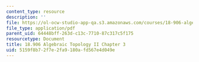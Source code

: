 ```yaml
---
content_type: resource
description: ''
file: https://ol-ocw-studio-app-qa.s3.amazonaws.com/courses/18-906-algebraic-topology-ii-spring-2020/5159f8b72f7e2fa9180afd567e4d049e_MIT18_906S20_ch3.pdf
file_type: application/pdf
parent_uid: 64448bff-263d-c13c-7710-87c317c5f175
resourcetype: Document
title: 18.906 Algebraic Topology II Chapter 3
uid: 5159f8b7-2f7e-2fa9-180a-fd567e4d049e
---
```

